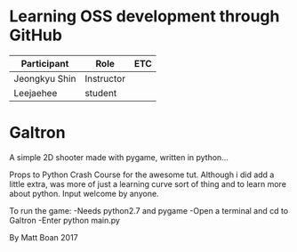 # Learning OSS development through GitHub

| Participant   | Role       | ETC |
|---------------|------------|-----|
| Jeongkyu Shin | Instructor |     |
| Leejaehee     | student 	 |     |

# Galtron
A simple 2D shooter made with pygame, written in python...

Props to Python Crash Course for the awesome tut. Although i did add a little extra, was more of just a learning curve sort of thing and to learn more about python. Input welcome by anyone.

To run the game:
	-Needs python2.7 and pygame
	-Open a terminal and cd to Galtron
	-Enter python main.py

By Matt Boan 2017
